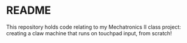 # README #

This repository holds code relating to my Mechatronics II class project: creating a claw machine that runs on touchpad input, from scratch!